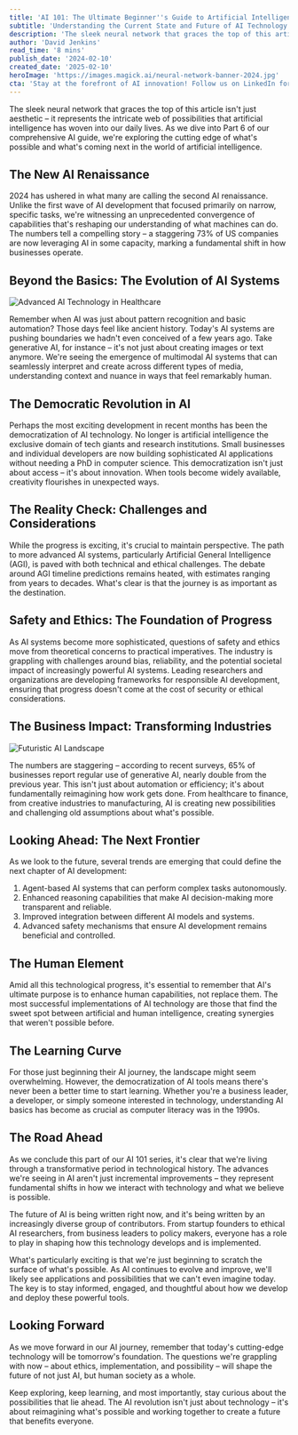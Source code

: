```yaml
---
title: 'AI 101: The Ultimate Beginner''s Guide to Artificial Intelligence — Part 6'
subtitle: 'Understanding the Current State and Future of AI Technology'
description: 'The sleek neural network that graces the top of this article isn''t just aesthetic – it represents the intricate web of possibilities that artificial intelligence has woven into our daily lives. As we dive into Part 6 of our comprehensive AI guide, we''re exploring the cutting edge of what''s possible and what''s coming next in the world of artificial intelligence.'
author: 'David Jenkins'
read_time: '8 mins'
publish_date: '2024-02-10'
created_date: '2025-02-10'
heroImage: 'https://images.magick.ai/neural-network-banner-2024.jpg'
cta: 'Stay at the forefront of AI innovation! Follow us on LinkedIn for daily insights, breaking news, and expert analysis on the rapidly evolving world of artificial intelligence.'
---
```


The sleek neural network that graces the top of this article isn't just aesthetic – it represents the intricate web of possibilities that artificial intelligence has woven into our daily lives. As we dive into Part 6 of our comprehensive AI guide, we're exploring the cutting edge of what's possible and what's coming next in the world of artificial intelligence.

## The New AI Renaissance

2024 has ushered in what many are calling the second AI renaissance. Unlike the first wave of AI development that focused primarily on narrow, specific tasks, we're witnessing an unprecedented convergence of capabilities that's reshaping our understanding of what machines can do. The numbers tell a compelling story – a staggering 73% of US companies are now leveraging AI in some capacity, marking a fundamental shift in how businesses operate.

## Beyond the Basics: The Evolution of AI Systems

![Advanced AI Technology in Healthcare](https://i.magick.ai/PIXE/1739221436654_magick_img.webp)

Remember when AI was just about pattern recognition and basic automation? Those days feel like ancient history. Today's AI systems are pushing boundaries we hadn't even conceived of a few years ago. Take generative AI, for instance – it's not just about creating images or text anymore. We're seeing the emergence of multimodal AI systems that can seamlessly interpret and create across different types of media, understanding context and nuance in ways that feel remarkably human.

## The Democratic Revolution in AI

Perhaps the most exciting development in recent months has been the democratization of AI technology. No longer is artificial intelligence the exclusive domain of tech giants and research institutions. Small businesses and individual developers are now building sophisticated AI applications without needing a PhD in computer science. This democratization isn't just about access – it's about innovation. When tools become widely available, creativity flourishes in unexpected ways.

## The Reality Check: Challenges and Considerations

While the progress is exciting, it's crucial to maintain perspective. The path to more advanced AI systems, particularly Artificial General Intelligence (AGI), is paved with both technical and ethical challenges. The debate around AGI timeline predictions remains heated, with estimates ranging from years to decades. What's clear is that the journey is as important as the destination.

## Safety and Ethics: The Foundation of Progress

As AI systems become more sophisticated, questions of safety and ethics move from theoretical concerns to practical imperatives. The industry is grappling with challenges around bias, reliability, and the potential societal impact of increasingly powerful AI systems. Leading researchers and organizations are developing frameworks for responsible AI development, ensuring that progress doesn't come at the cost of security or ethical considerations.

## The Business Impact: Transforming Industries

![Futuristic AI Landscape](https://i.magick.ai/PIXE/1739221436650_magick_img.webp)

The numbers are staggering – according to recent surveys, 65% of businesses report regular use of generative AI, nearly double from the previous year. This isn't just about automation or efficiency; it's about fundamentally reimagining how work gets done. From healthcare to finance, from creative industries to manufacturing, AI is creating new possibilities and challenging old assumptions about what's possible.

## Looking Ahead: The Next Frontier

As we look to the future, several trends are emerging that could define the next chapter of AI development:

1. Agent-based AI systems that can perform complex tasks autonomously.
2. Enhanced reasoning capabilities that make AI decision-making more transparent and reliable.
3. Improved integration between different AI models and systems.
4. Advanced safety mechanisms that ensure AI development remains beneficial and controlled.

## The Human Element

Amid all this technological progress, it's essential to remember that AI's ultimate purpose is to enhance human capabilities, not replace them. The most successful implementations of AI technology are those that find the sweet spot between artificial and human intelligence, creating synergies that weren't possible before.

## The Learning Curve

For those just beginning their AI journey, the landscape might seem overwhelming. However, the democratization of AI tools means there's never been a better time to start learning. Whether you're a business leader, a developer, or simply someone interested in technology, understanding AI basics has become as crucial as computer literacy was in the 1990s.

## The Road Ahead

As we conclude this part of our AI 101 series, it's clear that we're living through a transformative period in technological history. The advances we're seeing in AI aren't just incremental improvements – they represent fundamental shifts in how we interact with technology and what we believe is possible.

The future of AI is being written right now, and it's being written by an increasingly diverse group of contributors. From startup founders to ethical AI researchers, from business leaders to policy makers, everyone has a role to play in shaping how this technology develops and is implemented.

What's particularly exciting is that we're just beginning to scratch the surface of what's possible. As AI continues to evolve and improve, we'll likely see applications and possibilities that we can't even imagine today. The key is to stay informed, engaged, and thoughtful about how we develop and deploy these powerful tools.

## Looking Forward

As we move forward in our AI journey, remember that today's cutting-edge technology will be tomorrow's foundation. The questions we're grappling with now – about ethics, implementation, and possibility – will shape the future of not just AI, but human society as a whole.

Keep exploring, keep learning, and most importantly, stay curious about the possibilities that lie ahead. The AI revolution isn't just about technology – it's about reimagining what's possible and working together to create a future that benefits everyone.